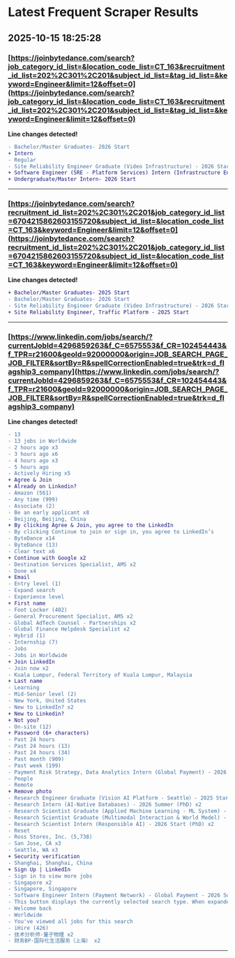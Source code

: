 # Latest Frequent Scraper Results

## 2025-10-15 18:25:28

### [https://joinbytedance.com/search?job_category_id_list=&location_code_list=CT_163&recruitment_id_list=202%2C301%2C201&subject_id_list=&tag_id_list=&keyword=Engineer&limit=12&offset=0](https://joinbytedance.com/search?job_category_id_list=&location_code_list=CT_163&recruitment_id_list=202%2C301%2C201&subject_id_list=&tag_id_list=&keyword=Engineer&limit=12&offset=0)

**Line changes detected!**

```diff
- Bachelor/Master Graduates- 2026 Start
+ Intern
- Regular
- Site Reliability Engineer Graduate (Video Infrastructure) - 2026 Start (BS/MS)
+ Software Engineer (SRE - Platform Services) Intern (Infrastructure Engineering), 2026 Start (BS/MS)
+ Undergraduate/Master Intern- 2026 Start
```

---
### [https://joinbytedance.com/search?recruitment_id_list=202%2C301%2C201&job_category_id_list=6704215862603155720&subject_id_list=&location_code_list=CT_163&keyword=Engineer&limit=12&offset=0](https://joinbytedance.com/search?recruitment_id_list=202%2C301%2C201&job_category_id_list=6704215862603155720&subject_id_list=&location_code_list=CT_163&keyword=Engineer&limit=12&offset=0)

**Line changes detected!**

```diff
+ Bachelor/Master Graduates- 2025 Start
- Bachelor/Master Graduates- 2026 Start
- Site Reliability Engineer Graduate (Video Infrastructure) - 2026 Start (BS/MS)
+ Site Reliability Engineer, Traffic Platform - 2025 Start
```

---
### [https://www.linkedin.com/jobs/search/?currentJobId=4296859263&f_C=6575553&f_CR=102454443&f_TPR=r21600&geoId=92000000&origin=JOB_SEARCH_PAGE_JOB_FILTER&sortBy=R&spellCorrectionEnabled=true&trk=d_flagship3_company](https://www.linkedin.com/jobs/search/?currentJobId=4296859263&f_C=6575553&f_CR=102454443&f_TPR=r21600&geoId=92000000&origin=JOB_SEARCH_PAGE_JOB_FILTER&sortBy=R&spellCorrectionEnabled=true&trk=d_flagship3_company)

**Line changes detected!**

```diff
- 13
- 13 jobs in Worldwide
- 2 hours ago x3
- 3 hours ago x6
- 4 hours ago x3
- 5 hours ago
- Actively Hiring x5
+ Agree & Join
+ Already on Linkedin?
- Amazon (561)
- Any time (999)
- Associate (2)
- Be an early applicant x8
- Beijing, Beijing, China
+ By clicking Agree & Join, you agree to the LinkedIn
- By clicking Continue to join or sign in, you agree to LinkedIn’s
- ByteDance x14
- ByteDance (13)
- Clear text x6
+ Continue with Google x2
- Destination Services Specialist, AMS x2
- Done x4
+ Email
- Entry level (1)
- Expand search
- Experience level
+ First name
- Foot Locker (402)
- General Procurement Specialist, AMS x2
- Global AdTech Counsel - Partnerships x2
- Global Finance Helpdesk Specialist x2
- Hybrid (1)
- Internship (7)
- Jobs
- Jobs in Worldwide
+ Join LinkedIn
- Join now x2
- Kuala Lumpur, Federal Territory of Kuala Lumpur, Malaysia
+ Last name
- Learning
- Mid-Senior level (2)
- New York, United States
- New to LinkedIn? x2
+ New to Linkedin?
+ Not you?
- On-site (12)
+ Password (6+ characters)
- Past 24 hours
- Past 24 hours (13)
- Past 24 hours (34)
- Past month (909)
- Past week (199)
- Payment Risk Strategy, Data Analytics Intern (Global Payment) - 2026 Start (BS/MS) x2
- People
- Remote
+ Remove photo
- Research Engineer Graduate (Vision AI Platform - Seattle）- 2025 Start (BS/MS) x2
- Research Intern (AI-Native Databases) - 2026 Summer (PhD) x2
- Research Scientist Graduate (Applied Machine Learning - ML System) - 2026 Start (PhD) x2
- Research Scientist Graduate (Multimodal Interaction & World Model) - 2026 Start (PhD) x2
- Research Scientist Intern (Responsible AI) - 2026 Start (PhD) x2
- Reset
- Ross Stores, Inc. (5,738)
- San Jose, CA x3
- Seattle, WA x3
+ Security verification
- Shanghai, Shanghai, China
+ Sign Up | LinkedIn
- Sign in to view more jobs
- Singapore x2
- Singapore, Singapore
- Software Engineer Intern (Payment Network) - Global Payment - 2026 Summer(BS/MS) x2
- This button displays the currently selected search type. When expanded it provides a list of search options that will switch the search inputs to match the current selection.
- Welcome back
- Worldwide
- You've viewed all jobs for this search
- iHire (426)
- 技术分析师-量子物理 x2
- 财务BP-国际化生活服务（上海） x2
```

---
